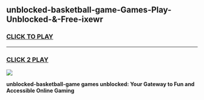 
## unblocked-basketball-game-Games-Play-Unblocked-&-Free-ixewr
<h3>
<a href="https://premium76.site?title=unblocked-basketball-game&ref=24A">CLICK TO PLAY</a></h3>
<hr>

<h3>
<a href="https://premium76.site?title=unblocked-basketball-game&ref=24A">CLICK 2 PLAY</a>
  
</h3>

<a href="https://premium76.site?title=unblocked-basketball-game&ref=24A"><img src="https://clearcache.store/games.png"></a>


**unblocked-basketball-game games unblocked: Your Gateway to Fun and Accessible Online Gaming**
